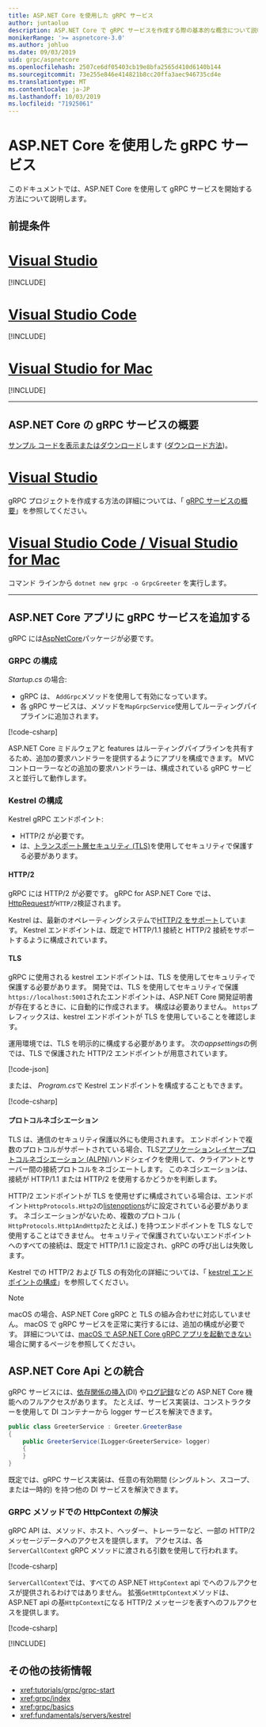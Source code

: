 ```yaml
---
title: ASP.NET Core を使用した gRPC サービス
author: juntaoluo
description: ASP.NET Core で gRPC サービスを作成する際の基本的な概念について説明します。
monikerRange: '>= aspnetcore-3.0'
ms.author: johluo
ms.date: 09/03/2019
uid: grpc/aspnetcore
ms.openlocfilehash: 2507ce6df05403cb19e8bfa2565d410d6140b144
ms.sourcegitcommit: 73e255e846e414821b8cc20ffa3aec946735cd4e
ms.translationtype: MT
ms.contentlocale: ja-JP
ms.lasthandoff: 10/03/2019
ms.locfileid: "71925061"
---
```

# <a name="grpc-services-with-aspnet-core"></a>ASP.NET Core を使用した gRPC サービス

このドキュメントでは、ASP.NET Core を使用して gRPC サービスを開始する方法について説明します。

## <a name="prerequisites"></a>前提条件

# <a name="visual-studiotabvisual-studio"></a>[Visual Studio](#tab/visual-studio)

[!INCLUDE[](~/includes/net-core-prereqs-vs-3.0.md)]

# <a name="visual-studio-codetabvisual-studio-code"></a>[Visual Studio Code](#tab/visual-studio-code)

[!INCLUDE[](~/includes/net-core-prereqs-vsc-3.0.md)]

# <a name="visual-studio-for-mactabvisual-studio-mac"></a>[Visual Studio for Mac](#tab/visual-studio-mac)

[!INCLUDE[](~/includes/net-core-prereqs-mac-3.0.md)]

---

## <a name="get-started-with-grpc-service-in-aspnet-core"></a>ASP.NET Core の gRPC サービスの概要

[サンプル コードを表示またはダウンロード](https://github.com/aspnet/AspNetCore.Docs/tree/master/aspnetcore/tutorials/grpc/grpc-start/sample)します ([ダウンロード方法](xref:index#how-to-download-a-sample))。

# <a name="visual-studiotabvisual-studio"></a>[Visual Studio](#tab/visual-studio)

gRPC プロジェクトを作成する方法の詳細については、「 [gRPC サービスの概要](xref:tutorials/grpc/grpc-start)」を参照してください。

# <a name="visual-studio-code--visual-studio-for-mactabvisual-studio-codevisual-studio-mac"></a>[Visual Studio Code / Visual Studio for Mac](#tab/visual-studio-code+visual-studio-mac)

コマンド ラインから `dotnet new grpc -o GrpcGreeter` を実行します。

---

## <a name="add-grpc-services-to-an-aspnet-core-app"></a>ASP.NET Core アプリに gRPC サービスを追加する

gRPC には[AspNetCore](https://www.nuget.org/packages/Grpc.AspNetCore)パッケージが必要です。

### <a name="configure-grpc"></a>GRPC の構成

*Startup.cs* の場合:

* gRPC は、 `AddGrpc`メソッドを使用して有効になっています。
* 各 gRPC サービスは、メソッドを`MapGrpcService`使用してルーティングパイプラインに追加されます。

[!code-csharp[](~/tutorials/grpc/grpc-start/sample/GrpcGreeter/Startup.cs?name=snippet&highlight=7,24)]

ASP.NET Core ミドルウェアと features はルーティングパイプラインを共有するため、追加の要求ハンドラーを提供するようにアプリを構成できます。 MVC コントローラーなどの追加の要求ハンドラーは、構成されている gRPC サービスと並行して動作します。

### <a name="configure-kestrel"></a>Kestrel の構成

Kestrel gRPC エンドポイント:

* HTTP/2 が必要です。
* は、[トランスポート層セキュリティ (TLS)](https://tools.ietf.org/html/rfc5246)を使用してセキュリティで保護する必要があります。

#### <a name="http2"></a>HTTP/2

gRPC には HTTP/2 が必要です。 gRPC for ASP.NET Core では、 [HttpRequest](xref:Microsoft.AspNetCore.Http.HttpRequest.Protocol*)が`HTTP/2`検証されます。

Kestrel は、最新のオペレーティングシステムで[HTTP/2 をサポート](xref:fundamentals/servers/kestrel#http2-support)しています。 Kestrel エンドポイントは、既定で HTTP/1.1 接続と HTTP/2 接続をサポートするように構成されています。

#### <a name="tls"></a>TLS

gRPC に使用される kestrel エンドポイントは、TLS を使用してセキュリティで保護する必要があります。 開発では、TLS を使用してセキュリティで保護`https://localhost:5001`されたエンドポイントは、ASP.NET Core 開発証明書が存在するときに、に自動的に作成されます。 構成は必要ありません。 `https`プレフィックスは、kestrel エンドポイントが TLS を使用していることを確認します。

運用環境では、TLS を明示的に構成する必要があります。 次の*appsettings*の例では、TLS で保護された HTTP/2 エンドポイントが用意されています。

[!code-json[](~/grpc/aspnetcore/sample/appsettings.json?highlight=4)]

または、 *Program.cs*で Kestrel エンドポイントを構成することもできます。

[!code-csharp[](~/grpc/aspnetcore/sample/Program.cs?highlight=7&name=snippet)]

#### <a name="protocol-negotiation"></a>プロトコルネゴシエーション

TLS は、通信のセキュリティ保護以外にも使用されます。 エンドポイントで複数のプロトコルがサポートされている場合、TLS[アプリケーションレイヤープロトコルネゴシエーション (ALPN)](https://tools.ietf.org/html/rfc7301#section-3)ハンドシェイクを使用して、クライアントとサーバー間の接続プロトコルをネゴシエートします。 このネゴシエーションは、接続が HTTP/1.1 または HTTP/2 を使用するかどうかを判断します。

HTTP/2 エンドポイントが TLS を使用せずに構成されている場合は、エンドポイント`HttpProtocols.Http2`の[listenoptions](xref:fundamentals/servers/kestrel#listenoptionsprotocols)がに設定されている必要があります。 ネゴシエーションがないため、複数のプロトコル ( `HttpProtocols.Http1AndHttp2`たとえば、) を持つエンドポイントを TLS なしで使用することはできません。 セキュリティで保護されていないエンドポイントへのすべての接続は、既定で HTTP/1.1 に設定され、gRPC の呼び出しは失敗します。

Kestrel での HTTP/2 および TLS の有効化の詳細については、「 [kestrel エンドポイントの構成](xref:fundamentals/servers/kestrel#endpoint-configuration)」を参照してください。

> [!NOTE]
> macOS の場合、ASP.NET Core gRPC と TLS の組み合わせに対応していません。 macOS で gRPC サービスを正常に実行するには、追加の構成が必要です。 詳細については、[macOS で ASP.NET Core gRPC アプリを起動できない](xref:grpc/troubleshoot#unable-to-start-aspnet-core-grpc-app-on-macos)場合に関するページを参照してください。

## <a name="integration-with-aspnet-core-apis"></a>ASP.NET Core Api との統合

gRPC サービスには、[依存関係の挿入](xref:fundamentals/dependency-injection)(DI) や[ログ記録](xref:fundamentals/logging/index)などの ASP.NET Core 機能へのフルアクセスがあります。 たとえば、サービス実装は、コンストラクターを使用して DI コンテナーから logger サービスを解決できます。

```csharp
public class GreeterService : Greeter.GreeterBase
{
    public GreeterService(ILogger<GreeterService> logger)
    {
    }
}
```

既定では、gRPC サービス実装は、任意の有効期間 (シングルトン、スコープ、または一時的) を持つ他の DI サービスを解決できます。

### <a name="resolve-httpcontext-in-grpc-methods"></a>GRPC メソッドでの HttpContext の解決

gRPC API は、メソッド、ホスト、ヘッダー、トレーラーなど、一部の HTTP/2 メッセージデータへのアクセスを提供します。 アクセスは、各`ServerCallContext` gRPC メソッドに渡される引数を使用して行われます。

[!code-csharp[](~/grpc/aspnetcore/sample/GrcpService/GreeterService.cs?highlight=3-4&name=snippet)]

`ServerCallContext`では、すべての ASP.NET `HttpContext` api でへのフルアクセスが提供されるわけではありません。 拡張`GetHttpContext`メソッドは、ASP.NET api の基`HttpContext`になる HTTP/2 メッセージを表すへのフルアクセスを提供します。

[!code-csharp[](~/grpc/aspnetcore/sample/GrcpService/GreeterService2.cs?highlight=6-7&name=snippet)]

[!INCLUDE[](~/includes/gRPCazure.md)]

## <a name="additional-resources"></a>その他の技術情報

* <xref:tutorials/grpc/grpc-start>
* <xref:grpc/index>
* <xref:grpc/basics>
* <xref:fundamentals/servers/kestrel>
